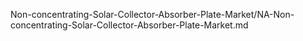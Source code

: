 


Non-concentrating-Solar-Collector-Absorber-Plate-Market/NA-Non-concentrating-Solar-Collector-Absorber-Plate-Market.md
